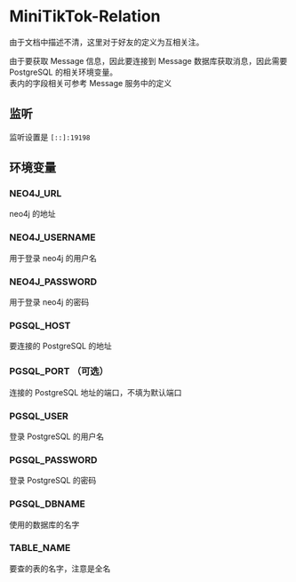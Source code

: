 # MiniTikTok-Relation

由于文档中描述不清，这里对于好友的定义为互相关注。

由于要获取 Message 信息，因此要连接到 Message 数据库获取消息，因此需要 PostgreSQL 的相关环境变量。  
表内的字段相关可参考 Message 服务中的定义

## 监听

监听设置是 `[::]:19198`

## 环境变量

### NEO4J_URL

neo4j 的地址 

### NEO4J_USERNAME

用于登录 neo4j 的用户名

### NEO4J_PASSWORD

用于登录 neo4j 的密码

### PGSQL_HOST

要连接的 PostgreSQL 的地址

### PGSQL_PORT （可选）

连接的 PostgreSQL 地址的端口，不填为默认端口

### PGSQL_USER

登录 PostgreSQL 的用户名

### PGSQL_PASSWORD

登录 PostgreSQL 的密码

### PGSQL_DBNAME

使用的数据库的名字

### TABLE_NAME

要查的表的名字，注意是全名
